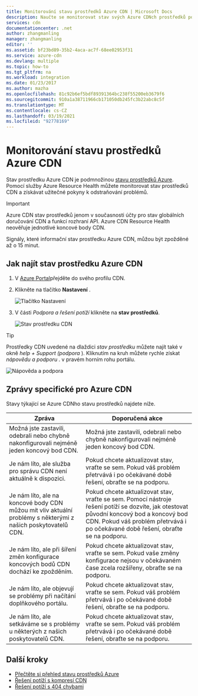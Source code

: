 ```yaml
---
title: Monitorování stavu prostředků Azure CDN | Microsoft Docs
description: Naučte se monitorovat stav svých Azure CDNch prostředků pomocí Azure Resource Health.
services: cdn
documentationcenter: .net
author: zhangmanling
manager: zhangmanling
editor: ''
ms.assetid: bf23bd89-35b2-4aca-ac7f-68ee02953f31
ms.service: azure-cdn
ms.devlang: multiple
ms.topic: how-to
ms.tgt_pltfrm: na
ms.workload: integration
ms.date: 01/23/2017
ms.author: mazha
ms.openlocfilehash: 81c92b6ef5bdf89391364bc238f55200eb3679f6
ms.sourcegitcommit: 910a1a38711966cb171050db245fc3b22abc8c5f
ms.translationtype: MT
ms.contentlocale: cs-CZ
ms.lasthandoff: 03/19/2021
ms.locfileid: "92778169"
---
```

# <a name="monitor-the-health-of-azure-cdn-resources"></a>Monitorování stavu prostředků Azure CDN
  
Stav prostředku Azure CDN je podmnožinou [stavu prostředků Azure](../service-health/resource-health-overview.md).  Pomocí služby Azure Resource Health můžete monitorovat stav prostředků CDN a získávat užitečné pokyny k odstraňování problémů.

>[!IMPORTANT] 
>Azure CDN stav prostředků jenom v současnosti účty pro stav globálních doručování CDN a funkcí rozhraní API.  Azure CDN Resource Health neověřuje jednotlivé koncové body CDN.
>
>Signály, které informační stav prostředku Azure CDN, můžou být zpožděné až o 15 minut.

## <a name="how-to-find-azure-cdn-resource-health"></a>Jak najít stav prostředku Azure CDN

1. V [Azure Portal](https://portal.azure.com)přejděte do svého profilu CDN.

2. Klikněte na tlačítko **Nastavení** .

    ![Tlačítko Nastavení](./media/cdn-resource-health/cdn-profile-settings.png)

3. V části *Podpora a řešení potíží* klikněte na **stav prostředků**.

    ![Stav prostředku CDN](./media/cdn-resource-health/cdn-resource-health3.png)

>[!TIP] 
>Prostředky CDN uvedené na dlaždici *stav prostředku* můžete najít také v okně *help + Support (podpora* ).  Kliknutím na kruh můžete rychle získat *nápovědu a podporu* .  v pravém horním rohu portálu.
>
> ![Nápověda a podpora](./media/cdn-resource-health/cdn-help-support.png)

## <a name="azure-cdn-specific-messages"></a>Zprávy specifické pro Azure CDN

Stavy týkající se Azure CDNho stavu prostředků najdete níže.

|Zpráva | Doporučená akce |
|---|---|
|Možná jste zastavili, odebrali nebo chybně nakonfigurovali nejméně jeden koncový bod CDN. | Možná jste zastavili, odebrali nebo chybně nakonfigurovali nejméně jeden koncový bod CDN.|
|Je nám líto, ale služba pro správu CDN není aktuálně k dispozici. | Pokud chcete aktualizovat stav, vraťte se sem. Pokud váš problém přetrvává i po očekávané době řešení, obraťte se na podporu.|
|Je nám líto, ale na koncové body CDN můžou mít vliv aktuální problémy s některými z našich poskytovatelů CDN. | Pokud chcete aktualizovat stav, vraťte se sem. Pomocí nástroje řešení potíží se dozvíte, jak otestovat původní koncový bod a koncový bod CDN. Pokud váš problém přetrvává i po očekávané době řešení, obraťte se na podporu. |
|Je nám líto, ale při šíření změn konfigurace koncových bodů CDN dochází ke zpožděním. | Pokud chcete aktualizovat stav, vraťte se sem. Pokud vaše změny konfigurace nejsou v očekávaném čase zcela rozšířeny, obraťte se na podporu.|
|Je nám líto, ale objevují se problémy při načítání doplňkového portálu. | Pokud chcete aktualizovat stav, vraťte se sem. Pokud váš problém přetrvává i po očekávané době řešení, obraťte se na podporu.|
Je nám líto, ale setkáváme se s problémy u některých z našich poskytovatelů CDN. | Pokud chcete aktualizovat stav, vraťte se sem. Pokud váš problém přetrvává i po očekávané době řešení, obraťte se na podporu. |

## <a name="next-steps"></a>Další kroky

- [Přečtěte si přehled stavu prostředků Azure](../service-health/resource-health-overview.md)
- [Řešení potíží s kompresí CDN](./cdn-troubleshoot-compression.md)
- [Řešení potíží s 404 chybami](./cdn-troubleshoot-endpoint.md)